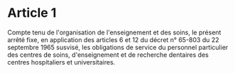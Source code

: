 # Article 1

Compte tenu de l'organisation de l'enseignement et des soins, le présent arrêté fixe, en application des articles 6 et 12 du décret n° 65-803 du 22 septembre 1965 susvisé, les obligations de service du personnel particulier des centres de soins, d'enseignement et de recherche dentaires des centres hospitaliers et universitaires.
